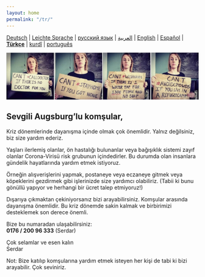 ```yaml
---
layout: home
permalink: "/tr/"
---
```


[Deutsch](/) \| 
[Leichte Sprache](/leichte-sprache) \| 
[русский язык](/ru) \|
[العربية](/ar) \| 
[English](/en) \| 
[Español](/es) \| 
[**Türkçe**](/tr) \| 
[kurdî](/ku) \| 
[português](/pt) 

![](/img/soli.jpg)

## Sevgili Augsburg’lu komşular, 

Kriz dönemlerinde dayanışma içinde olmak çok önemlidir. Yalnız değilsiniz, biz size yardım ederiz.

Yaşları ilerlemiş olanlar, ön hastalığı bulunanlar veya bağışıklık sistemi zayıf olanlar Corona-Virisü risk grubunun içindedirler. Bu durumda olan insanlara gündelik hayatlarında yardım etmek istiyoruz. 

Örneğin alışverişlerini yapmak, postaneye veya eczaneye gitmek veya köpeklerini gezdirmek gibi işlerinizde size yardımcı olabiliriz. (Tabii ki bunu gönüllü yapıyor ve herhangi bir ücret talep etmiyoruz!)

Dışarıya çıkmaktan çekiniyorsanız bizi arayabilirsiniz. Komşular arasında dayanışma önemlidir. 
Bu kriz dönemde sakin kalmak ve birbirimizi desteklemek son derece önemli. 

Bize bu numaradan ulaşabilirsiniz:  
**0176 / 200 96 333** (Serdar)

Çok selamlar ve esen kalın  
Serdar

Not: Bize katılıp komşularına yardım etmek isteyen her kişi de tabi ki bizi arayabilir. Çok seviniriz.
